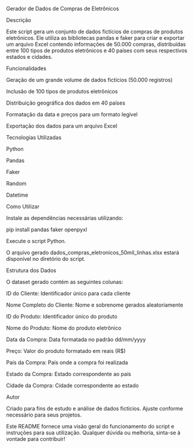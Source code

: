 Gerador de Dados de Compras de Eletrônicos

Descrição

Este script gera um conjunto de dados fictícios de compras de produtos eletrônicos. Ele utiliza as bibliotecas pandas e faker para criar e exportar um arquivo Excel contendo informações de 50.000 compras, distribuídas entre 100 tipos de produtos eletrônicos e 40 países com seus respectivos estados e cidades.

Funcionalidades

Geração de um grande volume de dados fictícios (50.000 registros)

Inclusão de 100 tipos de produtos eletrônicos

Distribuição geográfica dos dados em 40 países

Formatação da data e preços para um formato legível

Exportação dos dados para um arquivo Excel

Tecnologias Utilizadas

Python

Pandas

Faker

Random

Datetime

Como Utilizar

Instale as dependências necessárias utilizando:

pip install pandas faker openpyxl

Execute o script Python.

O arquivo gerado dados_compras_eletronicos_50mil_linhas.xlsx estará disponível no diretório do script.

Estrutura dos Dados

O dataset gerado contém as seguintes colunas:

ID do Cliente: Identificador único para cada cliente

Nome Completo do Cliente: Nome e sobrenome gerados aleatoriamente

ID do Produto: Identificador único do produto

Nome do Produto: Nome do produto eletrônico

Data da Compra: Data formatada no padrão dd/mm/yyyy

Preço: Valor do produto formatado em reais (R$)

País da Compra: País onde a compra foi realizada

Estado da Compra: Estado correspondente ao país

Cidade da Compra: Cidade correspondente ao estado

Autor

Criado para fins de estudo e análise de dados fictícios. Ajuste conforme necessário para seus projetos.

Este README fornece uma visão geral do funcionamento do script e instruções para sua utilização. Qualquer dúvida ou melhoria, sinta-se à vontade para contribuir!
